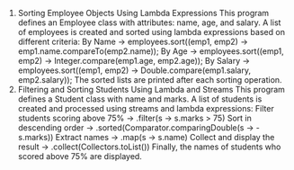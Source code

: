 1. Sorting Employee Objects Using Lambda Expressions
This program defines an Employee class with attributes: name, age, and salary.
A list of employees is created and sorted using lambda expressions based on different criteria:
By Name → employees.sort((emp1, emp2) -> emp1.name.compareTo(emp2.name));
By Age → employees.sort((emp1, emp2) -> Integer.compare(emp1.age, emp2.age));
By Salary → employees.sort((emp1, emp2) -> Double.compare(emp1.salary, emp2.salary));
The sorted lists are printed after each sorting operation.
2. Filtering and Sorting Students Using Lambda and Streams
This program defines a Student class with name and marks.
A list of students is created and processed using streams and lambda expressions:
Filter students scoring above 75% → .filter(s -> s.marks > 75)
Sort in descending order → .sorted(Comparator.comparingDouble(s -> -s.marks))
Extract names → .map(s -> s.name)
Collect and display the result → .collect(Collectors.toList())
Finally, the names of students who scored above 75% are displayed.
